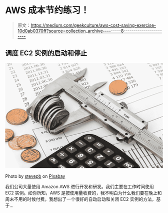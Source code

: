 # AWS 成本节约练习！

> 原文：<https://medium.com/geekculture/aws-cost-saving-exercise-10d0ab0370ff?source=collection_archive---------8----------------------->

## 调度 EC2 实例的启动和停止

![](img/e160bada78f588fa7118e63f3ca87338.png)

Photo by [stevepb](https://pixabay.com/users/stevepb-282134/) on [Pixabay](https://pixabay.com/)

我们公司大量使用 Amazon AWS 进行开发和研发。我们主要在工作时间使用 EC2 实例。如你所知，AWS 是按使用量收费的，我不明白为什么我们要在晚上和周末不用的时候付费。我想出了一个很好的自动启动和关闭 EC2 实例的方法，基于…